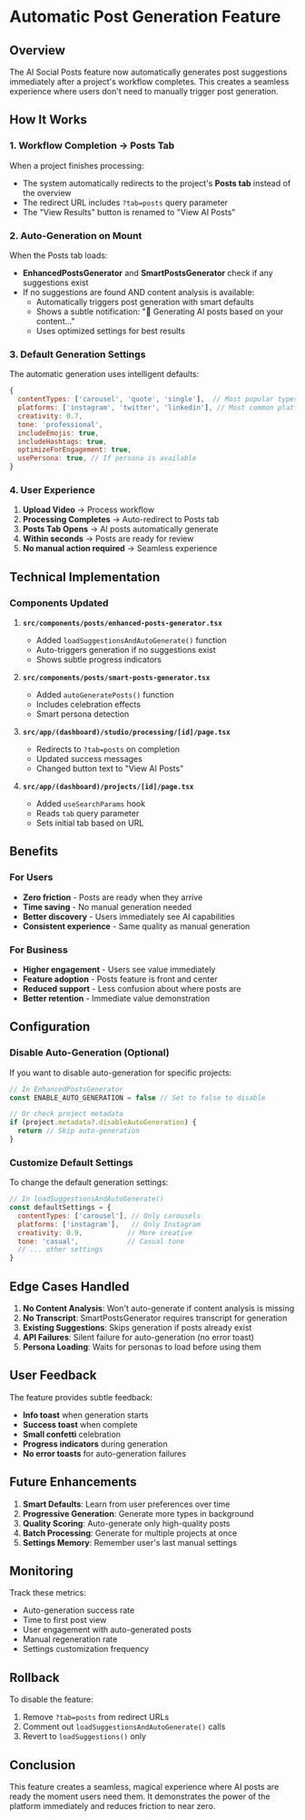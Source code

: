 # Automatic Post Generation Feature

## Overview

The AI Social Posts feature now automatically generates post suggestions immediately after a project's workflow completes. This creates a seamless experience where users don't need to manually trigger post generation.

## How It Works

### 1. Workflow Completion → Posts Tab

When a project finishes processing:
- The system automatically redirects to the project's **Posts tab** instead of the overview
- The redirect URL includes `?tab=posts` query parameter
- The "View Results" button is renamed to "View AI Posts"

### 2. Auto-Generation on Mount

When the Posts tab loads:
- **EnhancedPostsGenerator** and **SmartPostsGenerator** check if any suggestions exist
- If no suggestions are found AND content analysis is available:
  - Automatically triggers post generation with smart defaults
  - Shows a subtle notification: "🎨 Generating AI posts based on your content..."
  - Uses optimized settings for best results

### 3. Default Generation Settings

The automatic generation uses intelligent defaults:

```javascript
{
  contentTypes: ['carousel', 'quote', 'single'],  // Most popular types
  platforms: ['instagram', 'twitter', 'linkedin'], // Most common platforms
  creativity: 0.7,
  tone: 'professional',
  includeEmojis: true,
  includeHashtags: true,
  optimizeForEngagement: true,
  usePersona: true, // If persona is available
}
```

### 4. User Experience

1. **Upload Video** → Process workflow
2. **Processing Completes** → Auto-redirect to Posts tab
3. **Posts Tab Opens** → AI posts automatically generate
4. **Within seconds** → Posts are ready for review
5. **No manual action required** → Seamless experience

## Technical Implementation

### Components Updated

1. **`src/components/posts/enhanced-posts-generator.tsx`**
   - Added `loadSuggestionsAndAutoGenerate()` function
   - Auto-triggers generation if no suggestions exist
   - Shows subtle progress indicators

2. **`src/components/posts/smart-posts-generator.tsx`**
   - Added `autoGeneratePosts()` function
   - Includes celebration effects
   - Smart persona detection

3. **`src/app/(dashboard)/studio/processing/[id]/page.tsx`**
   - Redirects to `?tab=posts` on completion
   - Updated success messages
   - Changed button text to "View AI Posts"

4. **`src/app/(dashboard)/projects/[id]/page.tsx`**
   - Added `useSearchParams` hook
   - Reads `tab` query parameter
   - Sets initial tab based on URL

## Benefits

### For Users
- **Zero friction** - Posts are ready when they arrive
- **Time saving** - No manual generation needed
- **Better discovery** - Users immediately see AI capabilities
- **Consistent experience** - Same quality as manual generation

### For Business
- **Higher engagement** - Users see value immediately
- **Feature adoption** - Posts feature is front and center
- **Reduced support** - Less confusion about where posts are
- **Better retention** - Immediate value demonstration

## Configuration

### Disable Auto-Generation (Optional)

If you want to disable auto-generation for specific projects:

```javascript
// In EnhancedPostsGenerator
const ENABLE_AUTO_GENERATION = false // Set to false to disable

// Or check project metadata
if (project.metadata?.disableAutoGeneration) {
  return // Skip auto-generation
}
```

### Customize Default Settings

To change the default generation settings:

```javascript
// In loadSuggestionsAndAutoGenerate()
const defaultSettings = {
  contentTypes: ['carousel'], // Only carousels
  platforms: ['instagram'],   // Only Instagram
  creativity: 0.9,           // More creative
  tone: 'casual',            // Casual tone
  // ... other settings
}
```

## Edge Cases Handled

1. **No Content Analysis**: Won't auto-generate if content analysis is missing
2. **No Transcript**: SmartPostsGenerator requires transcript for generation
3. **Existing Suggestions**: Skips generation if posts already exist
4. **API Failures**: Silent failure for auto-generation (no error toast)
5. **Persona Loading**: Waits for personas to load before using them

## User Feedback

The feature provides subtle feedback:
- **Info toast** when generation starts
- **Success toast** when complete
- **Small confetti** celebration
- **Progress indicators** during generation
- **No error toasts** for auto-generation failures

## Future Enhancements

1. **Smart Defaults**: Learn from user preferences over time
2. **Progressive Generation**: Generate more types in background
3. **Quality Scoring**: Auto-generate only high-quality posts
4. **Batch Processing**: Generate for multiple projects at once
5. **Settings Memory**: Remember user's last manual settings

## Monitoring

Track these metrics:
- Auto-generation success rate
- Time to first post view
- User engagement with auto-generated posts
- Manual regeneration rate
- Settings customization frequency

## Rollback

To disable the feature:
1. Remove `?tab=posts` from redirect URLs
2. Comment out `loadSuggestionsAndAutoGenerate()` calls
3. Revert to `loadSuggestions()` only

## Conclusion

This feature creates a seamless, magical experience where AI posts are ready the moment users need them. It demonstrates the power of the platform immediately and reduces friction to near zero.
